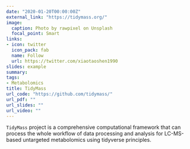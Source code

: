 ```yaml
---
date: "2020-01-20T00:00:00Z"
external_link: "https://tidymass.org/"
image:
  caption: Photo by rawpixel on Unsplash
  focal_point: Smart
links:
- icon: twitter
  icon_pack: fab
  name: Follow
  url: https://twitter.com/xiaotaoshen1990
slides: example
summary:
tags:
- Metabolomics
title: TidyMass
url_code: "https://github.com/tidymass/"
url_pdf: ""
url_slides: ""
url_video: ""
---
```


`TidyMass` project is a comprehensive computational framework that can process the whole workflow of data processing and analysis for LC-MS-based untargeted metabolomics using tidyverse principles.